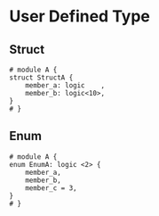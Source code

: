 # User Defined Type

## Struct

```veryl
# module A {
struct StructA {
    member_a: logic    ,
    member_b: logic<10>,
}
# }
```

## Enum

```veryl
# module A {
enum EnumA: logic <2> {
    member_a,
    member_b,
    member_c = 3,
}
# }
```
